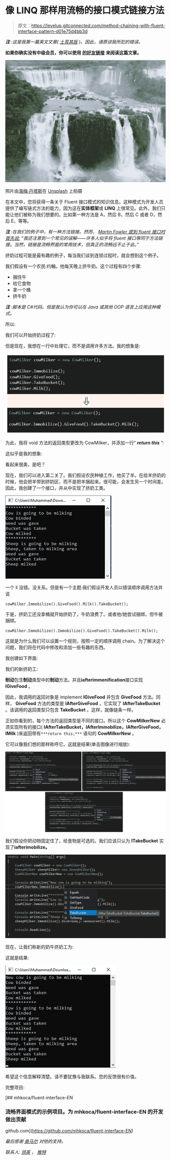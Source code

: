 # 像 LINQ 那样用流畅的接口模式链接方法

> 原文：<https://levelup.gitconnected.com/method-chaining-with-fluent-interface-pattern-d01e75d4bb3d>

***注*** *:这是我第一篇英文文章(* [*土耳其版*](https://medium.com/bili%C5%9Fim-hareketi/fluent-interface-pattern-ve-ger%C3%A7ek-hayat-%C3%B6rne%C4%9Fi-abd0f72a854f) *)。因此，请原谅我所犯的错误。*

**如果你确实没有中级会员，你可以使用** [**的好友链接**](https://mhkoca.medium.com/method-chaining-with-fluent-interface-pattern-d01e75d4bb3d?sk=dd73c82a140662b01dceaa7149d46d72) **来阅读这篇文章。**

![](img/6627cc1b8bf90e8052b8e32e1b36462b.png)

照片由[海梅·丹塔斯](https://unsplash.com/@jaimedantas?utm_source=medium&utm_medium=referral)在 [Unsplash](https://unsplash.com?utm_source=medium&utm_medium=referral) 上拍摄

在本文中，您将获得一条关于 Fluent 接口模式的知识信息。这种模式为开发人员提供了编写链式方法的能力，因为这在**实体框架**或 **LINQ** 上很常见。此外，我们只能让他们被称为我们想要的。比如第一种方法是 A，然后 B，然后 C 或者 D，然后 E，等等。

***注*** *:在我们的例子中，有一种方法链接。然而，* [*Martin Fowler 提到 fluent 接口时首先说:*](https://martinfowler.com/bliki/FluentInterface.html) *“我还注意到一个常见的误解——许多人似乎将 fluent 接口等同于方法链接。当然，链接是流畅界面的常用技术，但真正的流畅远不止于此。”*

挤奶过程可能是最有趣的例子，每当我们谈到连锁过程时，就会想到这个例子。

我们假设有一个农民:约翰。他每天晚上挤牛奶。这个过程有四个步骤:

*   捆住牛
*   给它食物
*   拿一个桶
*   挤牛奶

***注*** *:脚本是 C#代码。但是我认为你可以在 Java 或其他 OOP 语言上应用这种模式。*

所以:

我们可以开始挤奶过程了:

但是现在，我想在一行中处理它，而不是调用许多方法。我的想象是:

![](img/e22d8b7bb747592ed83701f5145cff8d.png)

为此，我将 void 方法的返回类型更改为 CowMilker，并添加一行“ ***return this*** ”:

这似乎是我的想象:

看起来很美，是吧？

现在，我们可以进入第二关了。我们假设农民种植工作，他买了羊。在给羊挤奶的时候，他会把羊带到挤奶区，而不是把羊捆起来。很可能，会发生另一个时间差。因此，我创建了一个接口，并从中实现了挤奶工类。

![](img/3810aa4163f2910ebe5366230a766b7c.png)

一个 ll 没错。没关系。但是有一个主题:我们假设开发人员以错误顺序调用方法并说

```
cowMilker.Immobilize().GiveFood().Milk().TakeBucket();
```

于是，挤奶工还没拿桶就开始挤奶了，牛奶浪费了。或者他/她尝试捆绑，但牛被捆绑。

```
cowMilker.Immobilize().Immobilize().GiveFood().TakeBucket().Milk();
```

这就是为什么我们可以设置一个规则，按照一定的顺序调用 chain。为了解决这个问题，我们将在代码中修改和添加一些有趣的东西。

我创建如下界面:

我们的新挤奶工:

**制动**包含**制动**类型中的**制动**方法。并且**iafterimmenification**接口实现 **IGiveFood** 。

因此，我调用的返回对象是 implement **IGiveFood** 并包含 **GiveFood** 方法。同样， **GiveFood** 方法的类型是 **IAfterGiveFood** ，它实现了 **IAfterTakeBucket** 。该调用的返回类型只包含 **TakeBucket** 。这样，就像链条一样。

正如你看到的，每个方法的返回类型是不同的接口。所以这个 **CowMilkerNew** 必须实现所有的接口( **IAfterTakeBucket，IAfterImmobilize，IAfterGiveFood，IMilk** )来返回带有`***return this;***` 语句的 **CowMilkerNew** 。

它可以像我们想的那样称呼它。这就是结果(单击图像进行缩放):

![](img/2b3077948a60c72f412b02869311c2b9.png)

我们假设你把动物固定住了，给食物是可选的。我们应该只认为 **ITakeBucket** 实现了**iafterimobilize。**

![](img/f4aa01d4fb8563aaf9594ca83aab1a1a.png)

现在，让我们称新的奶牛挤奶工为:

这就是结果:

![](img/f9cf2aa7a29580c1aed15bc367be12c5.png)

希望这个信息解释清楚。请不要犹豫与我联系。您的反馈很有价值。

完整项目:

[](https://github.com/mhkoca/fluent-interface-EN) [## mhkoca/fluent-interface-EN

### 流畅界面模式的示例项目。为 mhkoca/fluent-interface-EN 的开发做出贡献

github.com](https://github.com/mhkoca/fluent-interface-EN) 

*最后感谢* [*奥马尔*](https://medium.com/u/3415ad85795e?source=post_page-----d01e75d4bb3d--------------------------------) *对他的支持。*

*联系人:* [*领英*](https://www.linkedin.com/in/muhammed-hilmi-koca-60a06152/?ppe=1&utm_campaign=Yaz%C4%B1l%C4%B1mc%C4%B1lar%20%C4%B0%C3%A7in%20Haftasonu%20Okumalar%C4%B1&utm_medium=email&utm_source=Revue%20newsletter) *，* [*推特*](https://twitter.com/mhk_developer?utm_campaign=Yaz%C4%B1l%C4%B1mc%C4%B1lar%20%C4%B0%C3%A7in%20Haftasonu%20Okumalar%C4%B1&utm_medium=email&utm_source=Revue%20newsletter)